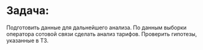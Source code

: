 # Задача:
Подготовить данные для дальнейшего анализа.
По данным выборки оператора сотовой связи сделать анализ тарифов.
Проверить гипотезы, указанные в ТЗ.
